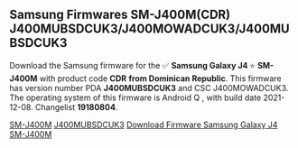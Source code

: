 <h2>Samsung Firmwares SM-J400M(CDR) J400MUBSDCUK3/J400MOWADCUK3/J400MUBSDCUK3</h2>
Download the Samsung firmware for the ✅ <strong>Samsung Galaxy J4 </strong> ⭐ <strong>SM-J400M</strong> with product code <strong>CDR</strong> <strong> from Dominican Republic</strong>. This firmware has version number PDA <strong>J400MUBSDCUK3</strong> and CSC J400MOWADCUK3. The operating system of this firmware is Android Q , with build date 2021-12-08. Changelist <strong>19180804</strong>.


[SM-J400M](https://samfirm.shop/samsung/model/SM-J400M)
[J400MUBSDCUK3](https://samfirm.shop/samsung/pda/J400MUBSDCUK3)
[Download Firmware Samsung Galaxy J4 SM-J400M](https://samfirm.shop/samsung/firmware/481162)
